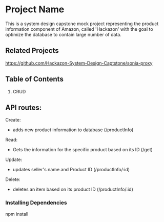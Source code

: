 # Project Name

This is a system design capstone mock project representing the product information component of Amazon, called 'Hackazon' with the goal to optimize the database to contain large number of data.

## Related Projects
 https://github.com/Hackazon-System-Design-Captstone/sonia-proxy
 

## Table of Contents

1. CRUD


## API routes:

Create:
- adds new product information to database (/productInfo)

Read: 
- Gets the information for the specific product based on its ID (/get)

Update:
- updates seller's name and Product ID (/productInfo/:id)

Delete:
- deletes an item based on its product ID (/productInfo/:id)


### Installing Dependencies

npm install


